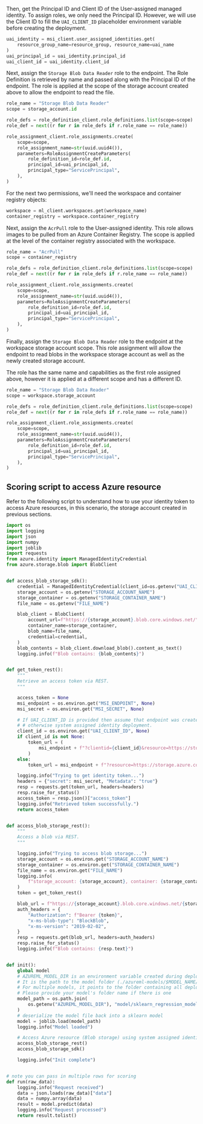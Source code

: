 Then, get the Principal ID and Client ID of the User-assigned managed identity. To assign roles, we only need the Principal ID. However, we will use the Client ID to fill the `UAI_CLIENT_ID` placeholder environment variable before creating the deployment.

```python
uai_identity = msi_client.user_assigned_identities.get(
    resource_group_name=resource_group, resource_name=uai_name
)
uai_principal_id = uai_identity.principal_id
uai_client_id = uai_identity.client_id
```

Next, assign the `Storage Blob Data Reader` role to the endpoint. The Role Definition is retrieved by name and passed along with the Principal ID of the endpoint. The role is applied at the scope of the storage account created above to allow the endpoint to read the file. 

```python
role_name = "Storage Blob Data Reader"
scope = storage_account.id

role_defs = role_definition_client.role_definitions.list(scope=scope)
role_def = next((r for r in role_defs if r.role_name == role_name))

role_assignment_client.role_assignments.create(
    scope=scope,
    role_assignment_name=str(uuid.uuid4()),
    parameters=RoleAssignmentCreateParameters(
        role_definition_id=role_def.id,
        principal_id=uai_principal_id,
        principal_type="ServicePrincipal",
    ),
)
```

For the next two permissions, we'll need the workspace and container registry objects: 

```python
workspace = ml_client.workspaces.get(workspace_name)
container_registry = workspace.container_registry
```

Next, assign the `AcrPull` role to the User-assigned identity. This role allows images to be pulled from an Azure Container Registry. The scope is applied at the level of the container registry associated with the workspace.

```python
role_name = "AcrPull"
scope = container_registry

role_defs = role_definition_client.role_definitions.list(scope=scope)
role_def = next((r for r in role_defs if r.role_name == role_name))

role_assignment_client.role_assignments.create(
    scope=scope,
    role_assignment_name=str(uuid.uuid4()),
    parameters=RoleAssignmentCreateParameters(
        role_definition_id=role_def.id,
        principal_id=uai_principal_id,
        principal_type="ServicePrincipal",
    ),
)
```

Finally, assign the `Storage Blob Data Reader` role to the endpoint at the workspace storage account scope. This role assignment will allow the endpoint to read blobs in the workspace storage account as well as the newly created storage account.

The role has the same name and capabilities as the first role assigned above, however it is applied at a different scope and has a different ID. 

```python
role_name = "Storage Blob Data Reader"
scope = workspace.storage_account

role_defs = role_definition_client.role_definitions.list(scope=scope)
role_def = next((r for r in role_defs if r.role_name == role_name))

role_assignment_client.role_assignments.create(
    scope=scope,
    role_assignment_name=str(uuid.uuid4()),
    parameters=RoleAssignmentCreateParameters(
        role_definition_id=role_def.id,
        principal_id=uai_principal_id,
        principal_type="ServicePrincipal",
    ),
)
```


## Scoring script to access Azure resource

Refer to the following script to understand how to use your identity token to access Azure resources, in this scenario, the storage account created in previous sections. 

```python
import os
import logging
import json
import numpy
import joblib
import requests
from azure.identity import ManagedIdentityCredential
from azure.storage.blob import BlobClient


def access_blob_storage_sdk():
    credential = ManagedIdentityCredential(client_id=os.getenv("UAI_CLIENT_ID"))
    storage_account = os.getenv("STORAGE_ACCOUNT_NAME")
    storage_container = os.getenv("STORAGE_CONTAINER_NAME")
    file_name = os.getenv("FILE_NAME")

    blob_client = BlobClient(
        account_url=f"https://{storage_account}.blob.core.windows.net/",
        container_name=storage_container,
        blob_name=file_name,
        credential=credential,
    )
    blob_contents = blob_client.download_blob().content_as_text()
    logging.info(f"Blob contains: {blob_contents}")


def get_token_rest():
    """
    Retrieve an access token via REST.
    """

    access_token = None
    msi_endpoint = os.environ.get("MSI_ENDPOINT", None)
    msi_secret = os.environ.get("MSI_SECRET", None)

    # If UAI_CLIENT_ID is provided then assume that endpoint was created with user assigned identity,
    # # otherwise system assigned identity deployment.
    client_id = os.environ.get("UAI_CLIENT_ID", None)
    if client_id is not None:
        token_url = (
            msi_endpoint + f"?clientid={client_id}&resource=https://storage.azure.com/"
        )
    else:
        token_url = msi_endpoint + f"?resource=https://storage.azure.com/"

    logging.info("Trying to get identity token...")
    headers = {"secret": msi_secret, "Metadata": "true"}
    resp = requests.get(token_url, headers=headers)
    resp.raise_for_status()
    access_token = resp.json()["access_token"]
    logging.info("Retrieved token successfully.")
    return access_token


def access_blob_storage_rest():
    """
    Access a blob via REST.
    """

    logging.info("Trying to access blob storage...")
    storage_account = os.environ.get("STORAGE_ACCOUNT_NAME")
    storage_container = os.environ.get("STORAGE_CONTAINER_NAME")
    file_name = os.environ.get("FILE_NAME")
    logging.info(
        f"storage_account: {storage_account}, container: {storage_container}, filename: {file_name}"
    )
    token = get_token_rest()

    blob_url = f"https://{storage_account}.blob.core.windows.net/{storage_container}/{file_name}?api-version=2019-04-01"
    auth_headers = {
        "Authorization": f"Bearer {token}",
        "x-ms-blob-type": "BlockBlob",
        "x-ms-version": "2019-02-02",
    }
    resp = requests.get(blob_url, headers=auth_headers)
    resp.raise_for_status()
    logging.info(f"Blob contains: {resp.text}")


def init():
    global model
    # AZUREML_MODEL_DIR is an environment variable created during deployment.
    # It is the path to the model folder (./azureml-models/$MODEL_NAME/$VERSION)
    # For multiple models, it points to the folder containing all deployed models (./azureml-models)
    # Please provide your model's folder name if there is one
    model_path = os.path.join(
        os.getenv("AZUREML_MODEL_DIR"), "model/sklearn_regression_model.pkl"
    )
    # deserialize the model file back into a sklearn model
    model = joblib.load(model_path)
    logging.info("Model loaded")

    # Access Azure resource (Blob storage) using system assigned identity token
    access_blob_storage_rest()
    access_blob_storage_sdk()

    logging.info("Init complete")


# note you can pass in multiple rows for scoring
def run(raw_data):
    logging.info("Request received")
    data = json.loads(raw_data)["data"]
    data = numpy.array(data)
    result = model.predict(data)
    logging.info("Request processed")
    return result.tolist()

```
